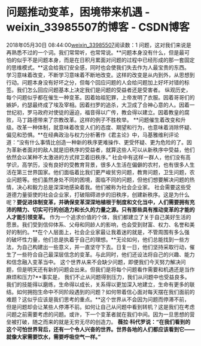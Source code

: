 # 问题推动变革，困境带来机遇 - weixin_33985507的博客 - CSDN博客
2018年05月30日 08:44:00[weixin_33985507](https://me.csdn.net/weixin_33985507)阅读数：1
问题，这对我们来说是再熟悉不过的一个词。我们常常听，也常常说。**问题本身没有什么，但是最可怕的似乎不是问题本身，而是在日积月累面对问题的过程中已经形成的那一套固定的思维模式。**这会给我们安全感，同时也会使我们失去作为人最宝贵的东西。
学习意味着改变，不断学习意味着不断地改变。这样的改变是从内到外，从思想到行动。问题本身没有好坏之分，但每个回应问题的人会给问题加上好坏对错的标签。我们怎么回应问题基本上决定我们是问题的受益者还是受害者。
纵观历史，每个问题似乎都在催生一种变革。因着始祖犯罪，上帝发明了衣服。因着哥哥们的嫉妒，约瑟最终成了埃及宰相。因着扫罗的追杀，大卫成了合神心意的人。因着一世纪初，罗马政府对使徒的逼迫，福音得以广传，教会得以建立。因着教皇的腐败，马丁路德带来了宗教改革。这样的例子不胜枚举。
**问题催生着改变和升级。改革一种体制，就意味着改变人们的态度、期望和行为，也意味着消除怀疑、偏见和恐惧。**在经典政治与权力分析著作《君主论》中，马基雅维利评论道：“没有什么事情比创造一种新的秩序更难操作、更受怀疑、更为危险的了。因为革新者面对的敌人就是旧秩序的受益者，就算这些人可以从新秩序中受益，他们依然会以某种不太激进的方式捍卫着旧秩序。”
社会中有这样一群人，他们没有高学识，高学历，没有良好的受教育背景，很多人生活在偏僻的农村，也有很多人生活在第三世界国家。他们面临着比我们更严峻贫穷问题，教育问题，卫生问题，农业问题等。他们虽然身处不同的困境，面临不同的问题，但他们想要解决问题的热情，决心和毅力总是深深地感染着我。他们被称为社会企业家。
社会需要这些受道德力量驱使的社会企业家，打破阻碍进步的旧秩序，创建新秩序。这是为什么呢？**要促进体制变革，并确保变革深深地植根于制度和文化当中，人们需要拥有充沛的精力、切实可行的创造力和长久的力量之源。只有那些具有推动变革的才能的人才能引领变革。**
作为一个追求价值的个体，我们都建立了关于自己美好生活的愿景。我们受到信仰体系、父母和同龄人的影响，也会受到财富、权力、名誉和美好的制约。**在个人层面上，社会企业家最让我着迷的就是，不管周围有多么强的破坏性力量，他们总是执着于自己的理想。**无论如何，他们总能找到一些方法，为自己构建出一些意义，并一直坚守下去。日复一日，他们坚持采取行动，催生了一些符合自己最深层信念的变革。与此同时，他们还设法将自己的兴趣、能力和信念融入变革当中。
这个世界从来不会缺少问题，即便我们今天努力解决问题，但是明天还有新的问题会出来。但我们是将每个问题看作需要和机遇还是当作麻烦和压力?**事实是， 我们不止从问题得到压力，我们从问题中也受益良多。我们的技能得以磨练，生命得以成长，关系得以更加深入地建立，生命有更多的联结。如何拥抱生命中不同阶段遇到的问题？如何带着信心面对每天摆在我们面前的难题？这似乎应该是我们思考的重点。**这个世界从不会因为问题而停滞不前，但是问题却会让某些人停滞不前。如何让自己从问题中看到转机？这是我们在考虑问题之前需要考虑的问题。或许，下一个变革者就在我们中间。因为一旦思想的营垒被打破，随之而来的就是无穷无尽的创造力。
**薇拉·科代罗说：“在我们看到的这个可怕世界背后，还有一个令人兴奋的世界。世界各地的人们都应该看到它——就像大家需要饮水，需要呼吸空气一样。”**
